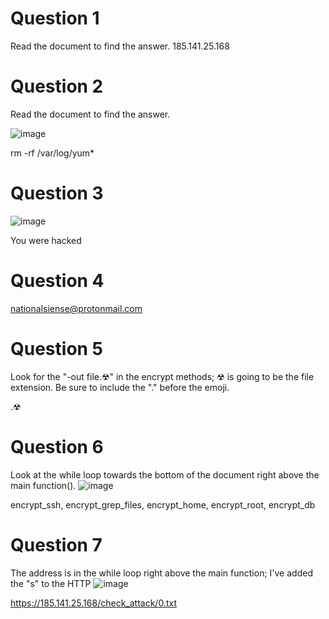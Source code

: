 # Question 1
Read the document to find the answer. 
185.141.25.168

# Question 2
Read the document to find the answer. 

![image](https://github.com/Shawn-Nichol/BlueTeam/assets/30714313/729cca1d-5dc0-49bb-bc40-e3da33b2384c)

rm -rf /var/log/yum*

# Question 3
![image](https://github.com/Shawn-Nichol/BlueTeam/assets/30714313/8068a7ac-2140-4b79-a85a-9637fb9edd6f)

You were hacked

# Question 4
nationalsiense@protonmail.com
# Question 5
Look for the "-out file.☢" in the encrypt methods; ☢ is going to be the file extension. Be sure to include the "." before the emoji. 

.☢

# Question 6
Look at the while loop towards the bottom of the document right above the main function(). 
![image](https://github.com/Shawn-Nichol/BlueTeam/assets/30714313/be721eee-32aa-46aa-a4e9-4257e69a103c)

encrypt_ssh, encrypt_grep_files, encrypt_home, encrypt_root, encrypt_db
# Question 7
The address is in the while loop right above the main function; I've added the "s" to the HTTP
![image](https://github.com/Shawn-Nichol/BlueTeam/assets/30714313/12fbed3d-92f2-4dbb-a2a2-2000a5d15164)

https://185.141.25.168/check_attack/0.txt

